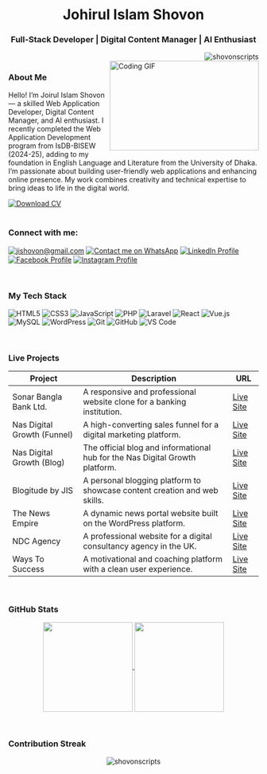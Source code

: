 <h1 align="center">Johirul Islam Shovon</h1>
<h3 align="center">Full-Stack Developer | Digital Content Manager | AI Enthusiast</h3>

<a target="_blank" href="https://github.com/ShovonScripts"><img align="right" src="https://komarev.com/ghpvc/?username=ShovonScripts&label=Profile%20views&color=0e75b6&style=flat" alt="shovonscripts" /></a>
<br>
<img align="right" width="300" height="180" src="https://camo.githubusercontent.com/4d9f5ecceb711eec6e2018f38a5677dc657c9738d4a65ba3b928c41c0a45b439/68747470733a2f2f6d69726f2e6d656469756d2e636f6d2f6d61782f313336302f302a37513379765349765f7430696f4a2d5a2e676966" alt="Coding GIF">

<h3 align="left">About Me</h3>

<p>Hello! I’m Joirul Islam Shovon — a skilled Web Application Developer, Digital Content Manager, and AI enthusiast. I recently completed the Web Application Development program from IsDB-BISEW (2024-25), adding to my foundation in English Language and Literature from the University of Dhaka. I’m passionate about building user-friendly web applications and enhancing online presence. My work combines creativity and technical expertise to bring ideas to life in the digital world.</p>

<a href="#" target="_blank">
  <img src="https://img.shields.io/badge/Download-CV-blue?style=for-the-badge&logo=googledrive" alt="Download CV">
</a>
<br><br>

<h3 align="left">Connect with me:</h3>
<p align="left">
  <a href="mailto:jishovon@gmail.com" target="_blank"><img align="center" src="https://img.shields.io/badge/Gmail-D14836?style=for-the-badge&logo=gmail&logoColor=white" alt="jishovon@gmail.com" /></a>
  <a href="https://wa.me/8801733956590" target="_blank"><img align="center" src="https://img.shields.io/badge/WhatsApp-25D366?style=for-the-badge&logo=whatsapp&logoColor=white" alt="Contact me on WhatsApp" /></a>
  <a href="https://www.linkedin.com/in/jishovon/" target="_blank"><img align="center" src="https://img.shields.io/badge/LinkedIn-0077B5?style=for-the-badge&logo=linkedin&logoColor=white" alt="LinkedIn Profile" /></a>
  <a href="https://www.facebook.com/shovon.5271" target="_blank"><img align="center" src="https://img.shields.io/badge/Facebook-1877F2?style=for-the-badge&logo=facebook&logoColor=white" alt="Facebook Profile" /></a>
  <a href="https://www.instagram.com/zero2_jis" target="_blank"><img align="center" src="https://img.shields.io/badge/Instagram-E4405F?style=for-the-badge&logo=instagram&logoColor=white" alt="Instagram Profile" /></a>
</p>
<br>

<h3 align="left">My Tech Stack</h3>
<p align="left">
  <img src="https://img.shields.io/badge/html5-%23E34F26.svg?style=for-the-badge&logo=html5&logoColor=white" alt="HTML5">
  <img src="https://img.shields.io/badge/css3-%231572B6.svg?style=for-the-badge&logo=css3&logoColor=white" alt="CSS3">
  <img src="https://img.shields.io/badge/javascript-%23323330.svg?style=for-the-badge&logo=javascript&logoColor=%23F7DF1E" alt="JavaScript">
  <img src="https://img.shields.io/badge/php-%23777BB4.svg?style=for-the-badge&logo=php&logoColor=white" alt="PHP">
  <img src="https://img.shields.io/badge/laravel-%23FF2D20.svg?style=for-the-badge&logo=laravel&logoColor=white" alt="Laravel">
  <img src="https://img.shields.io/badge/react-%2320232a.svg?style=for-the-badge&logo=react&logoColor=%2361DAFB" alt="React">
  <img src="https://img.shields.io/badge/vuejs-%2335495e.svg?style=for-the-badge&logo=vuedotjs&logoColor=%234FC08D" alt="Vue.js">
  <img src="https://img.shields.io/badge/mysql-%2300f.svg?style=for-the-badge&logo=mysql&logoColor=white" alt="MySQL">
  <img src="https://img.shields.io/badge/wordpress-%2321759B.svg?style=for-the-badge&logo=wordpress&logoColor=white" alt="WordPress">
  <img src="https://img.shields.io/badge/Git-F05032?style=for-the-badge&logo=git&logoColor=white" alt="Git">
  <img src="https://img.shields.io/badge/GitHub-181717?style=for-the-badge&logo=github&logoColor=white" alt="GitHub">
  <img src="https://img.shields.io/badge/VS_Code-007ACC?style=for-the-badge&logo=visual-studio-code&logoColor=white" alt="VS Code">
</p>
<br>

<h3>Live Projects</h3>
<table>
  <thead>
    <tr>
      <th>Project</th>
      <th>Description</th>
      <th>URL</th>
    </tr>
  </thead>
  <tbody>
    <tr>
      <td>Sonar Bangla Bank Ltd.</td>
      <td>A responsive and professional website clone for a banking institution.</td>
      <td><a href="https://sbbl.jis.digital/" target="_blank">Live Site</a></td>
    </tr>
    <tr>
      <td>Nas Digital Growth (Funnel)</td>
      <td>A high-converting sales funnel for a digital marketing platform.</td>
      <td><a href="https://funnel.nasdigitalgrowth.co.uk" target="_blank">Live Site</a></td>
    </tr>
    <tr>
      <td>Nas Digital Growth (Blog)</td>
      <td>The official blog and informational hub for the Nas Digital Growth platform.</td>
      <td><a href="https://nasdigitalgrowth.co.uk" target="_blank">Live Site</a></td>
    </tr>
     <tr>
      <td>Blogitude by JIS</td>
      <td>A personal blogging platform to showcase content creation and web skills.</td>
      <td><a href="https://blog.jis.digital/" target="_blank">Live Site</a></td>
    </tr>
     <tr>
      <td>The News Empire</td>
      <td>A dynamic news portal website built on the WordPress platform.</td>
      <td><a href="https://wp.jis.digital/" target="_blank">Live Site</a></td>
    </tr>
    <tr>
      <td>NDC Agency</td>
      <td>A professional website for a digital consultancy agency in the UK.</td>
      <td><a href="https://ndc-agency.co.uk/" target="_blank">Live Site</a></td>
    </tr>
    <tr>
      <td>Ways To Success</td>
      <td>A motivational and coaching platform with a clean user experience.</td>
      <td><a href="https://waystosuccess.co.uk/" target="_blank">Live Site</a></td>
    </tr>
  </tbody>
</table>
<br>

<h3>GitHub Stats</h3>
<p align="center">
  <a href="https://github.com/ShovonScripts">
    <img align="center" height="180em" src="https://github-readme-stats.vercel.app/api?username=ShovonScripts&show_icons=true&theme=material-palenight&include_all_commits=true&count_private=true" />
  </a>
   <a href="https://github.com/ShovonScripts">
    <img align="center" height="180em" src="https://github-readme-stats.vercel.app/api/top-langs?username=ShovonScripts&layout=compact&langs_count=8&theme=material-palenight&count_private=true" />
  </a>
</p>
<br>

<h3>Contribution Streak</h3>
<p align="center">
  <img src="https://github-readme-streak-stats.herokuapp.com/?user=ShovonScripts&theme=material-palenight" alt="shovonscripts" />
</p>
